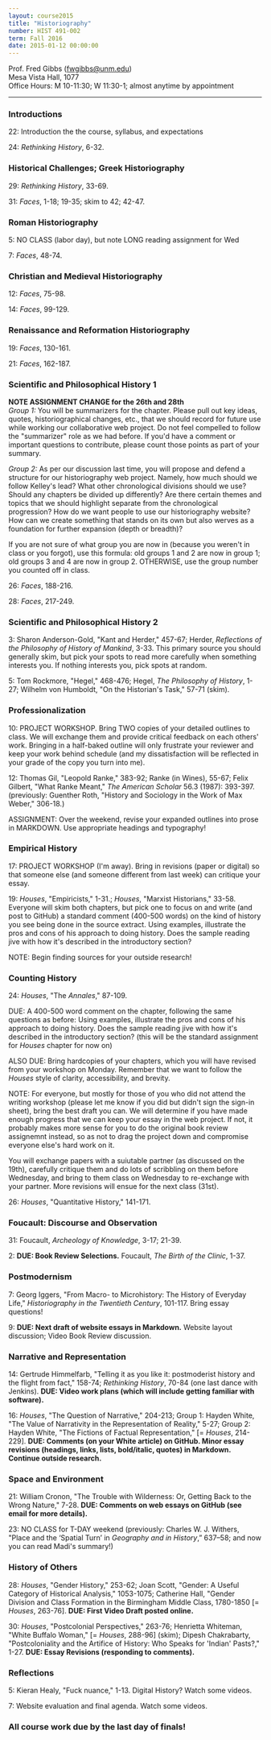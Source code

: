 ```yaml
---
layout: course2015 
title: "Historiography"
number: HIST 491-002
term: Fall 2016
date: 2015-01-12 00:00:00
---
```


Prof. Fred Gibbs \([fwgibbs@unm.edu](mailto:fwgibbs@unm.edu)\)    
Mesa Vista Hall, 1077    
Office Hours: M 10-11:30; W 11:30-1; almost anytime by appointment    

-----

### Introductions
22: Introduction the the course, syllabus, and expectations

24: _Rethinking History_, 6-32.  


### Historical Challenges; Greek Historiography
29: _Rethinking History_, 33-69.  

31: _Faces_, 1-18; 19-35; skim to 42; 42-47. 


### Roman Historiography
5: NO CLASS (labor day), but note LONG reading assignment for Wed

7: _Faces_, 48-74.  


### Christian and Medieval Historiography
12: _Faces_, 75-98.  

14: _Faces_, 99-129.  


### Renaissance and Reformation Historiography
19: _Faces_, 130-161.   

21: _Faces_, 162-187.  


### Scientific and Philosophical History 1

**NOTE ASSIGNMENT CHANGE for the 26th and 28th**    
_Group 1:_ You will be summarizers for the chapter. Please pull out key ideas, quotes, historiographical changes, etc., that we should record for future use while working our collaborative web project. Do not feel compelled to follow the "summarizer" role as we had before. If you'd have a comment or important questions to contribute, please count those points as part of your summary.

_Group 2:_ As per our discussion last time, you will propose and defend a structure for our historiography web project. Namely, how much should we follow Kelley's lead? What other chronological divisions should we use? Should any chapters be divided up differently? Are there certain themes and topics that we should highlight separate from the chronological progression? How do we want people to use our historiography website? How can we create something that stands on its own but also werves as a foundation for further expansion (depth or breadth)?

If you are not sure of what group you are now in (because you weren't in class or you forgot), use this formula: old groups 1 and 2 are now in group 1; old groups 3 and 4 are now in group 2. OTHERWISE, use the group number you counted off in class. 

26: _Faces_, 188-216.  

28: _Faces_, 217-249.  


### Scientific and Philosophical History 2
3: Sharon Anderson-Gold, "Kant and Herder," 457-67; Herder, _Reflections of the Philosophy of History of Mankind_, 3-33. This primary source you should generally skim, but pick your spots to read more carefully when something interests you. If nothing interests you, pick spots at random.  

5: Tom Rockmore, "Hegel," 468-476; Hegel, _The Philosophy of History_, 1-27; Wilhelm von Humboldt, "On the Historian's Task," 57-71 (skim).  

 
### Professionalization 
10: PROJECT WORKSHOP. Bring TWO copies of your detailed outlines to class. We will exchange them and provide critical feedback on each others' work. Bringing in a half-baked outline will only frustrate your reviewer and keep your work behind schedule (and my dissatisfaction will be reflected in your grade of the copy you turn into me). 

12: Thomas Gil, "Leopold Ranke," 383-92; Ranke (in Wines), 55-67; Felix Gilbert, "What Ranke Meant," _The American Scholar_ 56.3 (1987): 393-397. (previously: Guenther Roth, "History and Sociology in the Work of Max Weber," 306-18.)

ASSIGNMENT: Over the weekend, revise your expanded outlines into prose in MARKDOWN. Use appropriate headings and typography! 

### Empirical History
17: PROJECT WORKSHOP (I'm away). Bring in revisions (paper or digital) so that someone else (and someone different from last week) can critique your essay.

19: _Houses_, "Empiricists," 1-31.; _Houses_, "Marxist Historians," 33-58. Everyone will skim both chapters, but pick one to focus on and write (and post to GitHub) a standard comment (400-500 words) on the kind of history you see being done in the source extract. Using examples, illustrate the pros and cons of his approach to doing history. Does the sample reading jive with how it's described in the introductory section?

NOTE: Begin finding sources for your outside research!

### Counting History
24: _Houses_, "The _Annales_," 87-109. 

DUE: A 400-500 word comment on the chapter, following the same questions as before: Using examples, illustrate the pros and cons of his approach to doing history. Does the sample reading jive with how it's described in the introductory section? (this will be the standard assignment for _Houses_ chapter for now on)

ALSO DUE: Bring hardcopies of your chapters, which you will have revised from your workshop on Monday. Remember that we want to follow the _Houses_ style of clarity, accessibility, and brevity. 

NOTE: For everyone, but mostly for those of you who did not attend the writing workshop (please let me know if you did but didn't sign the sign-in sheet), bring the best draft you can. We will determine if you have made enough progress that we can keep your essay in the web project. If not, it probably makes more sense for you to do the original book review assignemnt instead, so as not to drag the project down and compromise everyone else's hard work on it.

You will exchange papers with a suiutable partner (as discussed on the 19th), carefully critique them and do lots of scribbling on them before Wednesday, and bring to them class on Wednesday to re-exchange with your partner. More revisions will ensue for the next class (31st).

26: _Houses_, "Quantitative History," 141-171.


### Foucault: Discourse and Observation
31: Foucault, _Archeology of Knowledge_, 3-17; 21-39. 

2: **DUE: Book Review Selections.** Foucault, _The Birth of the Clinic_, 1-37.


### Postmodernism
7: Georg Iggers, "From Macro- to Microhistory: The History of Everyday Life," _Historiography in the Twentieth Century_, 101-117. Bring essay questions!

9: **DUE: Next draft of website essays in Markdown.** Website layout discussion; Video Book Review discussion.


### Narrative and Representation
14: Gertrude Himmelfarb, "Telling it as you like it: postmoderist history and the flight from fact," 158-74; _Rethinking History_, 70-84 (one last dance with Jenkins). **DUE: Video work plans (which will include getting familiar with software).**

16: _Houses_, "The Question of Narrative," 204-213; Group 1: Hayden White, "The Value of Narrativity in the Representation of Reality," 5-27; Group 2: Hayden White, "The Fictions of Factual Representation," [= _Houses_, 214-229]. **DUE: Comments (on your White article) on GitHub. Minor essay revisions (headings, links, lists, bold/italic, quotes) in Markdown. Continue outside research.**



### Space and Environment
21: William Cronon, "The Trouble with Wilderness: Or, Getting Back to the Wrong Nature," 7-28. **DUE: Comments on web essays on GitHub (see email for more details).**

23: NO CLASS for T-DAY weekend (previously: Charles W. J. Withers, "Place and the ‘Spatial Turn’ in _Geography and in History_,” 637–58; and now you can read Madi's summary!)


### History of Others
28: _Houses_, "Gender History," 253-62; Joan Scott, "Gender: A Useful Category of Historical Analysis," 1053-1075; Catherine Hall, "Gender Division and Class Formation in the Birmingham Middle Class, 1780-1850 [= _Houses_, 263-76]. **DUE: First Video Draft posted online.**

30: _Houses_, "Postcolonial Perspectives," 263-76; Henrietta Whiteman, "White Buffalo Woman," \[= _Houses_, 288-96] (skim); Dipesh Chakrabarty, "Postcoloniality and the Artifice of History: Who Speaks for 'Indian' Pasts?," 1-27. **DUE: Essay Revisions (responding to comments).** 


### Reflections
5: Kieran Healy, "Fuck nuance," 1-13. Digital History? Watch some videos.

7: Website evaluation and final agenda. Watch some videos.


### All course work due by the last day of finals!